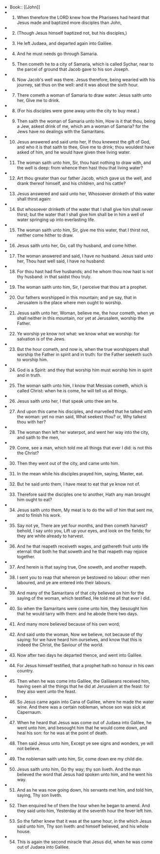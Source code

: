 - Book:: [[John]]
- 1. When therefore the LORD knew how the Pharisees had heard that Jesus made and baptized more disciples than John,
- 2. (Though Jesus himself baptized not, but his disciples,)
- 3. He left Judaea, and departed again into Galilee.
- 4. And he must needs go through Samaria.
- 5. Then cometh he to a city of Samaria, which is called Sychar, near to the parcel of ground that Jacob gave to his son Joseph.
- 6. Now Jacob's well was there. Jesus therefore, being wearied with his journey, sat thus on the well: and it was about the sixth hour.
- 7. There cometh a woman of Samaria to draw water: Jesus saith unto her, Give me to drink.
- 8. (For his disciples were gone away unto the city to buy meat.)
- 9. Then saith the woman of Samaria unto him, How is it that thou, being a Jew, askest drink of me, which am a woman of Samaria? for the Jews have no dealings with the Samaritans.
- 10. Jesus answered and said unto her, If thou knewest the gift of God, and who it is that saith to thee, Give me to drink; thou wouldest have asked of him, and he would have given thee living water.
- 11. The woman saith unto him, Sir, thou hast nothing to draw with, and the well is deep: from whence then hast thou that living water?
- 12. Art thou greater than our father Jacob, which gave us the well, and drank thereof himself, and his children, and his cattle?
- 13. Jesus answered and said unto her, Whosoever drinketh of this water shall thirst again:
- 14. But whosoever drinketh of the water that I shall give him shall never thirst; but the water that I shall give him shall be in him a well of water springing up into everlasting life.
- 15. The woman saith unto him, Sir, give me this water, that I thirst not, neither come hither to draw.
- 16. Jesus saith unto her, Go, call thy husband, and come hither.
- 17. The woman answered and said, I have no husband. Jesus said unto her, Thou hast well said, I have no husband:
- 18. For thou hast had five husbands; and he whom thou now hast is not thy husband: in that saidst thou truly.
- 19. The woman saith unto him, Sir, I perceive that thou art a prophet.
- 20. Our fathers worshipped in this mountain; and ye say, that in Jerusalem is the place where men ought to worship.
- 21. Jesus saith unto her, Woman, believe me, the hour cometh, when ye shall neither in this mountain, nor yet at Jerusalem, worship the Father.
- 22. Ye worship ye know not what: we know what we worship: for salvation is of the Jews.
- 23. But the hour cometh, and now is, when the true worshippers shall worship the Father in spirit and in truth: for the Father seeketh such to worship him.
- 24. God is a Spirit: and they that worship him must worship him in spirit and in truth.
- 25. The woman saith unto him, I know that Messias cometh, which is called Christ: when he is come, he will tell us all things.
- 26. Jesus saith unto her, I that speak unto thee am he.
- 27. And upon this came his disciples, and marvelled that he talked with the woman: yet no man said, What seekest thou? or, Why talkest thou with her?
- 28. The woman then left her waterpot, and went her way into the city, and saith to the men,
- 29. Come, see a man, which told me all things that ever I did: is not this the Christ?
- 30. Then they went out of the city, and came unto him.
- 31. In the mean while his disciples prayed him, saying, Master, eat.
- 32. But he said unto them, I have meat to eat that ye know not of.
- 33. Therefore said the disciples one to another, Hath any man brought him ought to eat?
- 34. Jesus saith unto them, My meat is to do the will of him that sent me, and to finish his work.
- 35. Say not ye, There are yet four months, and then cometh harvest? behold, I say unto you, Lift up your eyes, and look on the fields; for they are white already to harvest.
- 36. And he that reapeth receiveth wages, and gathereth fruit unto life eternal: that both he that soweth and he that reapeth may rejoice together.
- 37. And herein is that saying true, One soweth, and another reapeth.
- 38. I sent you to reap that whereon ye bestowed no labour: other men laboured, and ye are entered into their labours.
- 39. And many of the Samaritans of that city believed on him for the saying of the woman, which testified, He told me all that ever I did.
- 40. So when the Samaritans were come unto him, they besought him that he would tarry with them: and he abode there two days.
- 41. And many more believed because of his own word;
- 42. And said unto the woman, Now we believe, not because of thy saying: for we have heard him ourselves, and know that this is indeed the Christ, the Saviour of the world.
- 43. Now after two days he departed thence, and went into Galilee.
- 44. For Jesus himself testified, that a prophet hath no honour in his own country.
- 45. Then when he was come into Galilee, the Galilaeans received him, having seen all the things that he did at Jerusalem at the feast: for they also went unto the feast.
- 46. So Jesus came again into Cana of Galilee, where he made the water wine. And there was a certain nobleman, whose son was sick at Capernaum.
- 47. When he heard that Jesus was come out of Judaea into Galilee, he went unto him, and besought him that he would come down, and heal his son: for he was at the point of death.
- 48. Then said Jesus unto him, Except ye see signs and wonders, ye will not believe.
- 49. The nobleman saith unto him, Sir, come down ere my child die.
- 50. Jesus saith unto him, Go thy way; thy son liveth. And the man believed the word that Jesus had spoken unto him, and he went his way.
- 51. And as he was now going down, his servants met him, and told him, saying, Thy son liveth.
- 52. Then enquired he of them the hour when he began to amend. And they said unto him, Yesterday at the seventh hour the fever left him.
- 53. So the father knew that it was at the same hour, in the which Jesus said unto him, Thy son liveth: and himself believed, and his whole house.
- 54. This is again the second miracle that Jesus did, when he was come out of Judaea into Galilee.
